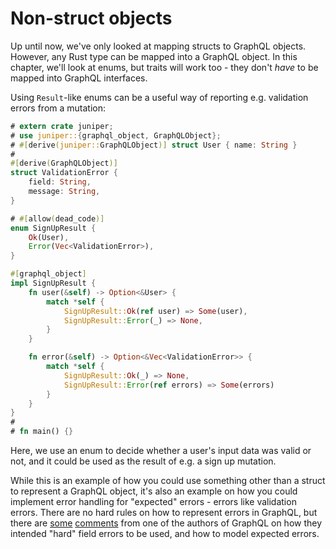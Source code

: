 # Non-struct objects

Up until now, we've only looked at mapping structs to GraphQL objects. However, any Rust type can be mapped into a GraphQL object. In this chapter, we'll look at enums, but traits will work too - they don't _have_ to be mapped into GraphQL interfaces.

Using `Result`-like enums can be a useful way of reporting e.g. validation errors from a mutation:

```rust
# extern crate juniper;
# use juniper::{graphql_object, GraphQLObject};
# #[derive(juniper::GraphQLObject)] struct User { name: String }
#
#[derive(GraphQLObject)]
struct ValidationError {
    field: String,
    message: String,
}

# #[allow(dead_code)]
enum SignUpResult {
    Ok(User),
    Error(Vec<ValidationError>),
}

#[graphql_object]
impl SignUpResult {
    fn user(&self) -> Option<&User> {
        match *self {
            SignUpResult::Ok(ref user) => Some(user),
            SignUpResult::Error(_) => None,
        }
    }

    fn error(&self) -> Option<&Vec<ValidationError>> {
        match *self {
            SignUpResult::Ok(_) => None,
            SignUpResult::Error(ref errors) => Some(errors)
        }
    }
}
#
# fn main() {}
```

Here, we use an enum to decide whether a user's input data was valid or not, and it could be used as the result of e.g. a sign up mutation.

While this is an example of how you could use something other than a struct to represent a GraphQL object, it's also an example on how you could implement error handling for "expected" errors - errors like validation errors. There are no hard rules on how to represent errors in GraphQL, but there are [some](https://github.com/facebook/graphql/issues/117#issuecomment-170180628) [comments](https://github.com/graphql/graphql-js/issues/560#issuecomment-259508214) from one of the authors of GraphQL on how they intended "hard" field errors to be used, and how to model expected errors.